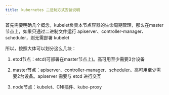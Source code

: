 ```yaml
---
title: kubernetes 二进制方式安装说明
---
```


首先需要明确几个概念，kubelet负责本节点容器的生命周期管理，那么在master节点上，如果只通过二进制文件运行 apiserver、controller-manager、scheduler，则无需部署 kubelet

所以，按照大体可以划分这么几块：

1. etcd节点：etcd(可部署在master节点上)。高可用至少需要3台设备

2. master节点：apiserver、controller-manager、scheduler。高可用至少需要2台设备。apiserver 需要与 etcd 进行交互

3. node节点：kubelet、CNI插件、kube-proxy
